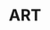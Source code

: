 ---
pid: lld4
title: ART
location_transcription: 
coordinates: "[-75.173033896123, 39.96031325312]"
zipcode: '19118'
gen_neighborhood: Northwest Philadelphia
neighborhood: Chestnut Hill
outside_phl: 
age: '26'
age_range: 20-29
instagram: 
image_file_name: lld_4.jpg
proposal_transcription: ART
topic: 
topic_summary: '0'
type: Other No Form
keywords_other: 
credit: Tom Romangshyn
image_labels: 
twitter: 
facebook: 
permalink: "/monuments/lld4/"
layout: item-page
---